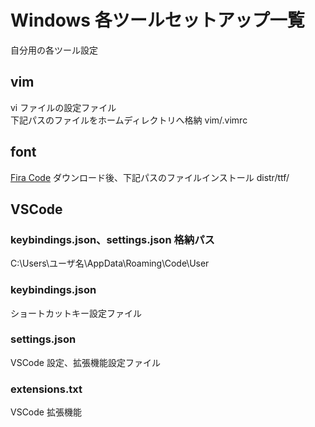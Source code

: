 # Windows 各ツールセットアップ一覧

自分用の各ツール設定

## vim

vi ファイルの設定ファイル  
下記パスのファイルをホームディレクトリへ格納
vim/.vimrc

## font

[Fira Code](https://github.com/tonsky/FiraCode)
ダウンロード後、下記パスのファイルインストール
distr/ttf/

## VSCode

### keybindings.json、settings.json 格納パス

C:\Users\ユーザ名\AppData\Roaming\Code\User

### keybindings.json

ショートカットキー設定ファイル

### settings.json

VSCode 設定、拡張機能設定ファイル

### extensions.txt

VSCode 拡張機能
